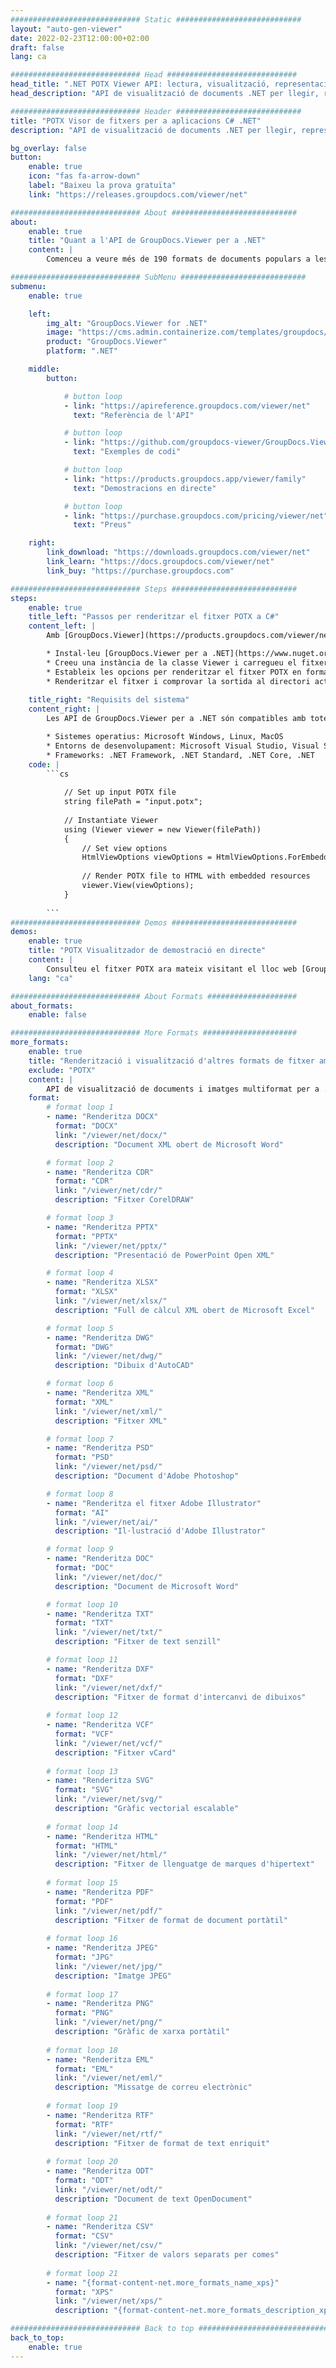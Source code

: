 ```yaml
---
############################# Static ############################
layout: "auto-gen-viewer"
date: 2022-02-23T12:00:00+02:00
draft: false
lang: ca

############################# Head #############################
head_title: ".NET POTX Viewer API: lectura, visualització, representació en C# VB.NET"
head_description: "API de visualització de documents .NET per llegir, representar i mostrar POTX en qualsevol tipus d'aplicacions C#, ASP.NET, VB.NET i .NET Core."

############################# Header ############################
title: "POTX Visor de fitxers per a aplicacions C# .NET" 
description: "API de visualització de documents .NET per llegir, representar i mostrar fitxers POTX en qualsevol tipus d'aplicacions C#, ASP.NET, VB.NET i .NET Core. Visualitzeu els fitxers renderitzats amb format i disseny reals en HTML5, PDF o com a imatge utilitzant unes poques línies del codi." 

bg_overlay: false
button:
    enable: true
    icon: "fas fa-arrow-down"
    label: "Baixeu la prova gratuïta"
    link: "https://releases.groupdocs.com/viewer/net"

############################# About ############################
about:
    enable: true
    title: "Quant a l'API de GroupDocs.Viewer per a .NET" 
    content: |
        Comenceu a veure més de 190 formats de documents populars a les vostres aplicacions .NET mitjançant GroupDocs.Viewer per a les API .NET afegint unes quantes línies de codi. Els desenvolupadors poden mostrar fàcilment PDF, Processament de textos, Full de càlcul Excel, Presentació, Visio, Projecte, Outlook i molts altres formats de document populars en els modes HTML5, imatge o PDF. La representació del document és ràpida, idèntica al fitxer font original i no requereix instal·lar programari addicional ni cap altra biblioteca externa.

############################# SubMenu ############################
submenu:
    enable: true

    left:
        img_alt: "GroupDocs.Viewer for .NET"
        image: "https://cms.admin.containerize.com/templates/groupdocs/images/product-logos/90x90-noborder/groupdocs-viewer-net.png"
        product: "GroupDocs.Viewer"
        platform: ".NET"

    middle:
        button:

            # button loop
            - link: "https://apireference.groupdocs.com/viewer/net"
              text: "Referència de l'API"

            # button loop
            - link: "https://github.com/groupdocs-viewer/GroupDocs.Viewer-for-.NET"
              text: "Exemples de codi"

            # button loop
            - link: "https://products.groupdocs.app/viewer/family"
              text: "Demostracions en directe"

            # button loop
            - link: "https://purchase.groupdocs.com/pricing/viewer/net"
              text: "Preus"

    right:
        link_download: "https://downloads.groupdocs.com/viewer/net"
        link_learn: "https://docs.groupdocs.com/viewer/net"
        link_buy: "https://purchase.groupdocs.com"

############################# Steps ############################
steps:
    enable: true
    title_left: "Passos per renderitzar el fitxer POTX a C#" 
    content_left: |
        Amb [GroupDocs.Viewer](https://products.groupdocs.com/viewer/net/) podeu renderitzar POTX a HTML, JPEG, PNG o PDF en uns quants passos.

        * Instal·leu [GroupDocs.Viewer per a .NET](https://www.nuget.org/packages/groupdocs.viewer) mitjançant el vostre gestor de paquets preferit. 
        * Creeu una instància de la classe Viewer i carregueu el fitxer POTX amb el camí complet. 
        * Estableix les opcions per renderitzar el fitxer POTX en format HTML, PNG, JPEG o PDF. 
        * Renderitzar el fitxer i comprovar la sortida al directori actual. 
        
    title_right: "Requisits del sistema" 
    content_right: |
        Les API de GroupDocs.Viewer per a .NET són compatibles amb totes les plataformes i sistemes operatius principals. Abans d'executar el codi següent, assegureu-vos que teniu els següents requisits previs instal·lats al vostre sistema.

        * Sistemes operatius: Microsoft Windows, Linux, MacOS 
        * Entorns de desenvolupament: Microsoft Visual Studio, Visual Studio Code, .NET CLI 
        * Frameworks: .NET Framework, .NET Standard, .NET Core, .NET 
    code: |
        ```cs
                        
            // Set up input POTX file
            string filePath = "input.potx";
        
            // Instantiate Viewer
            using (Viewer viewer = new Viewer(filePath))
            {
            	// Set view options 
            	HtmlViewOptions viewOptions = HtmlViewOptions.ForEmbeddedResources();
                    
            	// Render POTX file to HTML with embedded resources
            	viewer.View(viewOptions);
            }
             
        ```
############################# Demos ############################
demos:
    enable: true
    title: "POTX Visualitzador de demostració en directe"
    content: |
        Consulteu el fitxer POTX ara mateix visitant el lloc web [GroupDocs.Viewer Online Apps](https://products.groupdocs.app/viewer/potx).
    lang: "ca"

############################# About Formats ####################
about_formats:
    enable: false

############################# More Formats #####################
more_formats:
    enable: true
    title: "Renderització i visualització d'altres formats de fitxer amb C#"
    exclude: "POTX"
    content: |
        API de visualització de documents i imatges multiformat per a .NET. Vegeu alguns dels formats de fitxer populars a continuació sense cap visor extern.
    format: 
        # format loop 1
        - name: "Renderitza DOCX"
          format: "DOCX"
          link: "/viewer/net/docx/"
          description: "Document XML obert de Microsoft Word" 

        # format loop 2
        - name: "Renderitza CDR" 
          format: "CDR"
          link: "/viewer/net/cdr/"
          description: "Fitxer CorelDRAW" 

        # format loop 3
        - name: "Renderitza PPTX"
          format: "PPTX"
          link: "/viewer/net/pptx/"
          description: "Presentació de PowerPoint Open XML" 

        # format loop 4
        - name: "Renderitza XLSX"
          format: "XLSX"
          link: "/viewer/net/xlsx/"
          description: "Full de càlcul XML obert de Microsoft Excel" 

        # format loop 5
        - name: "Renderitza DWG"
          format: "DWG"
          link: "/viewer/net/dwg/"
          description: "Dibuix d'AutoCAD"

        # format loop 6
        - name: "Renderitza XML"
          format: "XML"
          link: "/viewer/net/xml/"
          description: "Fitxer XML"

        # format loop 7
        - name: "Renderitza PSD"
          format: "PSD"
          link: "/viewer/net/psd/"
          description: "Document d'Adobe Photoshop"

        # format loop 8
        - name: "Renderitza el fitxer Adobe Illustrator"
          format: "AI"
          link: "/viewer/net/ai/"
          description: "Il·lustració d'Adobe Illustrator"

        # format loop 9
        - name: "Renderitza DOC"
          format: "DOC"
          link: "/viewer/net/doc/"
          description: "Document de Microsoft Word" 

        # format loop 10
        - name: "Renderitza TXT" 
          format: "TXT"
          link: "/viewer/net/txt/"
          description: "Fitxer de text senzill" 

        # format loop 11
        - name: "Renderitza DXF" 
          format: "DXF"
          link: "/viewer/net/dxf/"
          description: "Fitxer de format d'intercanvi de dibuixos"  
          
        # format loop 12
        - name: "Renderitza VCF"
          format: "VCF"
          link: "/viewer/net/vcf/"
          description: "Fitxer vCard"  
              
        # format loop 13
        - name: "Renderitza SVG"
          format: "SVG"
          link: "/viewer/net/svg/"
          description: "Gràfic vectorial escalable" 
          
        # format loop 14
        - name: "Renderitza HTML"
          format: "HTML"
          link: "/viewer/net/html/"
          description: "Fitxer de llenguatge de marques d'hipertext" 
          
        # format loop 15
        - name: "Renderitza PDF"
          format: "PDF"
          link: "/viewer/net/pdf/"
          description: "Fitxer de format de document portàtil"
          
        # format loop 16
        - name: "Renderitza JPEG"
          format: "JPG"
          link: "/viewer/net/jpg/"
          description: "Imatge JPEG"
          
        # format loop 17
        - name: "Renderitza PNG"
          format: "PNG"
          link: "/viewer/net/png/"
          description: "Gràfic de xarxa portàtil" 
          
        # format loop 18
        - name: "Renderitza EML"
          format: "EML"
          link: "/viewer/net/eml/"
          description: "Missatge de correu electrònic" 
          
        # format loop 19
        - name: "Renderitza RTF"
          format: "RTF"
          link: "/viewer/net/rtf/"
          description: "Fitxer de format de text enriquit" 
          
        # format loop 20
        - name: "Renderitza ODT"
          format: "ODT"
          link: "/viewer/net/odt/"
          description: "Document de text OpenDocument" 
          
        # format loop 21
        - name: "Renderitza CSV"
          format: "CSV"
          link: "/viewer/net/csv/"
          description: "Fitxer de valors separats per comes" 
          
        # format loop 21
        - name: "{format-content-net.more_formats_name_xps}"
          format: "XPS"
          link: "/viewer/net/xps/"
          description: "{format-content-net.more_formats_description_xps}" 

############################# Back to top ###############################
back_to_top:
    enable: true
---
```

